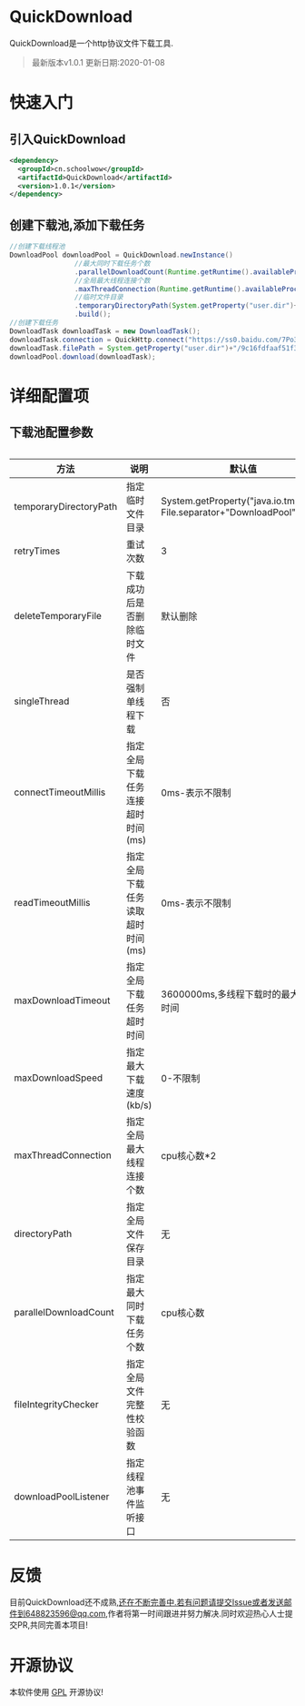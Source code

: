 # QuickDownload

QuickDownload是一个http协议文件下载工具.

> 最新版本v1.0.1 更新日期:2020-01-08

# 快速入门

## 引入QuickDownload

```xml
<dependency>
  <groupId>cn.schoolwow</groupId>
  <artifactId>QuickDownload</artifactId>
  <version>1.0.1</version>
</dependency>
```

## 创建下载池,添加下载任务

```java
//创建下载线程池
DownloadPool downloadPool = QuickDownload.newInstance()
                //最大同时下载任务个数
                .parallelDownloadCount(Runtime.getRuntime().availableProcessors())
                //全局最大线程连接个数
                .maxThreadConnection(Runtime.getRuntime().availableProcessors()*2)
                //临时文件目录
                .temporaryDirectoryPath(System.getProperty("user.dir")+"/temp")
                .build();
//创建下载任务
DownloadTask downloadTask = new DownloadTask();
downloadTask.connection = QuickHttp.connect("https://ss0.baidu.com/7Po3dSag_xI4khGko9WTAnF6hhy/zhidao/pic/item/9c16fdfaaf51f3de9ba8ee1194eef01f3a2979a8.jpg");
downloadTask.filePath = System.getProperty("user.dir")+"/9c16fdfaaf51f3de9ba8ee1194eef01f3a2979a8.jpg";
downloadPool.download(downloadTask);
```

# 详细配置项

## 下载池配置参数

```java

```
|方法|说明|默认值|
|---|---|---|
|temporaryDirectoryPath|指定临时文件目录|System.getProperty("java.io.tmpdir")+ File.separator+"DownloadPool";|
|retryTimes|重试次数|3|
|deleteTemporaryFile|下载成功后是否删除临时文件|默认删除|
|singleThread|是否强制单线程下载|否|
|connectTimeoutMillis|指定全局下载任务连接超时时间(ms)|0ms-表示不限制|
|readTimeoutMillis|指定全局下载任务读取超时时间(ms)|0ms-表示不限制|
|maxDownloadTimeout|指定全局下载任务超时时间|3600000ms,多线程下载时的最大下载时间|
|maxDownloadSpeed|指定最大下载速度(kb/s)|0-不限制|
|maxThreadConnection|指定全局最大线程连接个数|cpu核心数*2|
|directoryPath|指定全局文件保存目录|无|
|parallelDownloadCount|指定最大同时下载任务个数|cpu核心数|
|fileIntegrityChecker|指定全局文件完整性校验函数|无|
|downloadPoolListener|指定线程池事件监听接口|无|

# 反馈

目前QuickDownload还不成熟,还在不断完善中.若有问题请提交Issue或者发送邮件到648823596@qq.com,作者将第一时间跟进并努力解决.同时欢迎热心人士提交PR,共同完善本项目!

# 开源协议
本软件使用 [GPL](http://www.gnu.org/licenses/gpl-3.0.html) 开源协议!